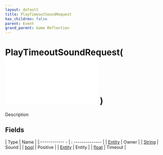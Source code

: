 ```yaml
---
layout: default
title: PlayTimeoutSoundRequest
has_children: false
parent: Event
grand_parent: Game Reflection
---
```

# PlayTimeoutSoundRequest( ![ EntityEventBase ](game-reflection/events/entity_event_base.md) )
Description 

## Fields
| Type | Name |
|:------------ - | : -------------- |
| [Entity](game-reflection/classes/entity.md) | Owner |
| [String](game-reflection/components/string.md) | Sound |
| [bool](game-reflection/components/bool.md) | Positive |
| [Entity](game-reflection/classes/entity.md) | Entity |
| [float](game-reflection/components/float.md) | Timeout |
